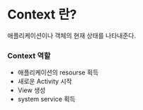 # Context 란?

애플리케이션이나 객체의 현재 상태를 나타내준다.

### Context 역할
- 애플리케이션의 resourse 획득
- 새로운 Activity 시작
- View 생성
- system service 획득